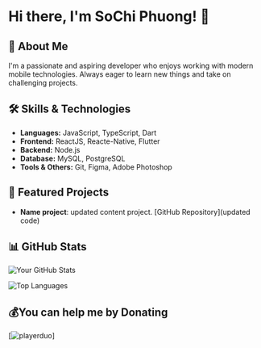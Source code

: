 # Hi there, I'm SoChi Phuong! 👋

## 🚀 About Me
I'm a passionate and aspiring developer who enjoys working with modern mobile technologies. Always eager to learn new things and take on challenging projects.

## 🛠 Skills & Technologies
- **Languages:** JavaScript, TypeScript, Dart
- **Frontend:** ReactJS, Reacte-Native, Flutter
- **Backend:** Node.js
- **Database:** MySQL, PostgreSQL
- **Tools & Others:** Git, Figma, Adobe Photoshop

## 🌟 Featured Projects
- **Name project**: updated content project. [GitHub Repository](updated code)

## 📊 GitHub Stats
![Your GitHub Stats](https://github-readme-stats.vercel.app/api?username=SoChiPhuong&show_icons=true&theme=radical)

![Top Languages](https://github-readme-stats.vercel.app/api/top-langs/?username=sochiphuong&layout=compact&theme=radical)

  ## 💰You can help me by Donating
  [![playerduo](https://buymeacoffee.com/https://playerduo.net/sochi9723)]

  <!-- Proudly created with GPRM ( https://gprm.itsvg.in ) -->
  
